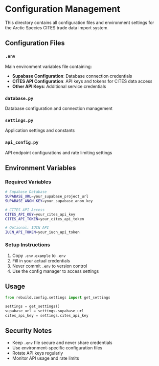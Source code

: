 # Configuration Management

This directory contains all configuration files and environment settings for the Arctic Species CITES trade data import system.

## Configuration Files

### `.env`
Main environment variables file containing:
- **Supabase Configuration**: Database connection credentials
- **CITES API Configuration**: API keys and tokens for CITES data access
- **Other API Keys**: Additional service credentials

### `database.py`
Database configuration and connection management

### `settings.py`
Application settings and constants

### `api_config.py`
API endpoint configurations and rate limiting settings

## Environment Variables

### Required Variables
```bash
# Supabase Database
SUPABASE_URL=your_supabase_project_url
SUPABASE_ANON_KEY=your_supabase_anon_key

# CITES API Access
CITES_API_KEY=your_cites_api_key
CITES_API_TOKEN=your_cites_api_token

# Optional: IUCN API
IUCN_API_TOKEN=your_iucn_api_token
```

### Setup Instructions

1. Copy `.env.example` to `.env`
2. Fill in your actual credentials
3. Never commit `.env` to version control
4. Use the config manager to access settings

## Usage

```python
from rebuild.config.settings import get_settings

settings = get_settings()
supabase_url = settings.supabase_url
cites_api_key = settings.cites_api_key
```

## Security Notes

- Keep `.env` file secure and never share credentials
- Use environment-specific configuration files
- Rotate API keys regularly
- Monitor API usage and rate limits